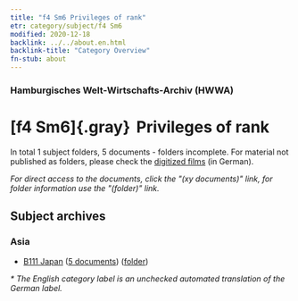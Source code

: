 ```yaml
---
title: "f4 Sm6 Privileges of rank"
etr: category/subject/f4 Sm6
modified: 2020-12-18
backlink: ../../about.en.html
backlink-title: "Category Overview"
fn-stub: about
---
```


### Hamburgisches Welt-Wirtschafts-Archiv (HWWA)
# [f4 Sm6]{.gray}&#8201; Privileges of rank&#160; 





In total 1 subject folders, 5 documents - folders incomplete.
For material not published as folders, please check the [digitized films](/film/h1_sh) (in German).

_For direct access to the documents, click the "(xy documents)" link, for folder information use the "(folder)" link._

## Subject archives



### Asia

- [B111 Japan](../../../geo/about.en.html#B111) (<a href="https://dfg-viewer.de/show/?tx_dlf[id]=https://pm20.zbw.eu/mets/sh/1412xx/141272/1443xx/144363/public.mets.en.xml" target="_blank">5 documents</a>) ([folder](http://purl.org/pressemappe20/folder/sh/141272,144363))


_* The English category label is an unchecked automated translation of the German label._

